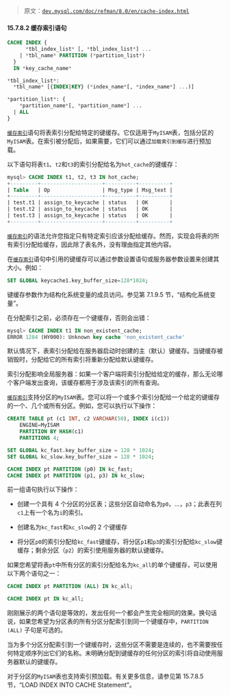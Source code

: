 > 原文：[`dev.mysql.com/doc/refman/8.0/en/cache-index.html`](https://dev.mysql.com/doc/refman/8.0/en/cache-index.html)

#### 15.7.8.2 缓存索引语句

```sql
CACHE INDEX {
      *tbl_index_list* [, *tbl_index_list*] ...
    | *tbl_name* PARTITION (*partition_list*)
  }
  IN *key_cache_name*

*tbl_index_list*:
  *tbl_name* [{INDEX|KEY} (*index_name*[, *index_name*] ...)]

*partition_list*: {
    *partition_name*[, *partition_name*] ...
  | ALL
}
```

[`缓存索引`](https://dev.mysql.com/doc/refman/8.0/en/cache-index.html)语句将表索引分配给特定的键缓存。它仅适用于`MyISAM`表，包括分区的`MyISAM`表。在索引被分配后，如果需要，它们可以通过`加载索引到缓存`进行预加载。

以下语句将表`t1`、`t2`和`t3`的索引分配给名为`hot_cache`的键缓存：

```sql
mysql> CACHE INDEX t1, t2, t3 IN hot_cache;
+---------+--------------------+----------+----------+
| Table   | Op                 | Msg_type | Msg_text |
+---------+--------------------+----------+----------+
| test.t1 | assign_to_keycache | status   | OK       |
| test.t2 | assign_to_keycache | status   | OK       |
| test.t3 | assign_to_keycache | status   | OK       |
+---------+--------------------+----------+----------+
```

[`缓存索引`](https://dev.mysql.com/doc/refman/8.0/en/cache-index.html)的语法允许您指定只有特定索引应该分配给缓存。然而，实现会将表的所有索引分配给缓存，因此除了表名外，没有理由指定其他内容。

在[`缓存索引`](https://dev.mysql.com/doc/refman/8.0/en/cache-index.html)语句中引用的键缓存可以通过参数设置语句或服务器参数设置来创建其大小。例如：

```sql
SET GLOBAL keycache1.key_buffer_size=128*1024;
```

键缓存参数作为结构化系统变量的成员访问。参见第 7.1.9.5 节，“结构化系统变量”。

在分配索引之前，必须存在一个键缓存，否则会出错：

```sql
mysql> CACHE INDEX t1 IN non_existent_cache;
ERROR 1284 (HY000): Unknown key cache 'non_existent_cache'
```

默认情况下，表索引分配给在服务器启动时创建的主（默认）键缓存。当键缓存被销毁时，分配给它的所有索引将重新分配给默认键缓存。

索引分配影响全局服务器：如果一个客户端将索引分配给给定的缓存，那么无论哪个客户端发出查询，该缓存都用于涉及该索引的所有查询。

[`缓存索引`](https://dev.mysql.com/doc/refman/8.0/en/cache-index.html)支持分区的`MyISAM`表。您可以将一个或多个索引分配给一个给定的键缓存的一个、几个或所有分区。例如，您可以执行以下操作：

```sql
CREATE TABLE pt (c1 INT, c2 VARCHAR(50), INDEX i(c1))
    ENGINE=MyISAM
    PARTITION BY HASH(c1)
    PARTITIONS 4;

SET GLOBAL kc_fast.key_buffer_size = 128 * 1024;
SET GLOBAL kc_slow.key_buffer_size = 128 * 1024;

CACHE INDEX pt PARTITION (p0) IN kc_fast;
CACHE INDEX pt PARTITION (p1, p3) IN kc_slow;
```

前一组语句执行以下操作：

+   创建一个具有 4 个分区的分区表；这些分区自动命名为`p0`，...，`p3`；此表在列`c1`上有一个名为`i`的索引。

+   创建名为`kc_fast`和`kc_slow`的 2 个键缓存

+   将分区`p0`的索引分配给`kc_fast`键缓存，将分区`p1`和`p3`的索引分配给`kc_slow`键缓存；剩余分区（`p2`）的索引使用服务器的默认键缓存。

如果您希望将表`pt`中所有分区的索引分配给名为`kc_all`的单个键缓存，可以使用以下两个语句之一：

```sql
CACHE INDEX pt PARTITION (ALL) IN kc_all;

CACHE INDEX pt IN kc_all;
```

刚刚展示的两个语句是等效的，发出任何一个都会产生完全相同的效果。换句话说，如果您希望为分区表的所有分区分配索引到同一个键缓存中，`PARTITION (ALL)` 子句是可选的。

当为多个分区分配索引到一个键缓存时，这些分区不需要是连续的，也不需要按任何特定顺序列出它们的名称。未明确分配到键缓存的任何分区的索引将自动使用服务器默认的键缓存。

对于分区的`MyISAM`表也支持索引预加载。有关更多信息，请参见第 15.7.8.5 节，“LOAD INDEX INTO CACHE Statement”。
